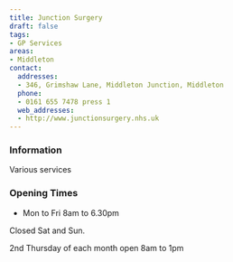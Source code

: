 ```yaml
---
title: Junction Surgery
draft: false
tags:
- GP Services
areas:
- Middleton
contact:
  addresses:
  - 346, Grimshaw Lane, Middleton Junction, Middleton
  phone:
  - 0161 655 7478 press 1
  web_addresses:
  - http://www.junctionsurgery.nhs.uk
---
```


### Information
Various services

### Opening Times
* Mon to Fri 8am to 6.30pm

Closed Sat and Sun.

2nd Thursday of each month open 8am to 1pm